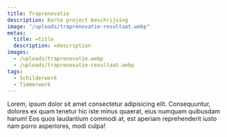 ```yaml
---
title: Traprenovatie
description: Korte project beschrijving
image: "/uploads/traprenovatie-resultaat.webp"
metas:
  title: =title
  description: =description
images:
  - /uploads/traprenovatie.webp
  - /uploads/traprenovatie-resultaat.webp
tags:
  - Schilderwerk
  - Timmerwerk
---
```


Lorem, ipsum dolor sit amet consectetur adipisicing elit. Consequuntur, dolores
ex quam tenetur hic iste minus quaerat, eius numquam quibusdam harum! Eos quos
laudantium commodi at, est aperiam reprehenderit iusto nam porro asperiores,
modi culpa!
